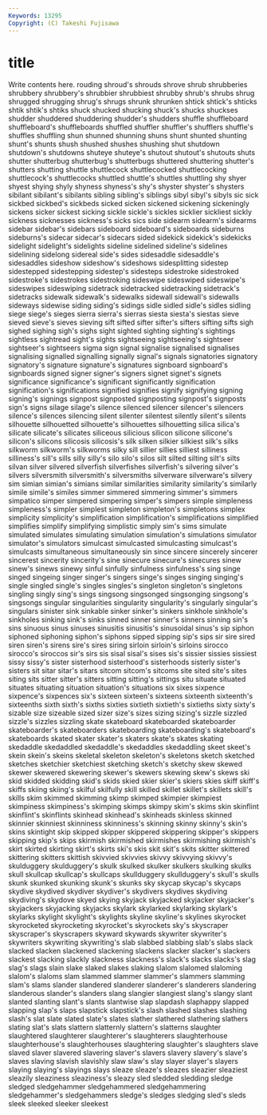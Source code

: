 ```yaml
---
Keywords: 13295 
Copyright: (C) Takeshi Fujisawa
---
```


# title

Write contents here.
rouding shroud's shrouds
shrove shrub shrubberies shrubbery shrubbery's shrubbier shrubbiest shrubby shrub's shrubs
shrug shrugged shrugging shrug's shrugs shrunk shrunken shtick shtick's shticks
shtik shtik's shtiks shuck shucked shucking shuck's shucks shuckses shudder
shuddered shuddering shudder's shudders shuffle shuffleboard shuffleboard's shuffleboards shuffled shuffler
shuffler's shufflers shuffle's shuffles shuffling shun shunned shunning shuns shunt
shunted shunting shunt's shunts shush shushed shushes shushing shut shutdown
shutdown's shutdowns shuteye shuteye's shutout shutout's shutouts shuts shutter shutterbug
shutterbug's shutterbugs shuttered shuttering shutter's shutters shutting shuttle shuttlecock shuttlecocked
shuttlecocking shuttlecock's shuttlecocks shuttled shuttle's shuttles shuttling shy shyer shyest
shying shyly shyness shyness's shy's shyster shyster's shysters sibilant sibilant's
sibilants sibling sibling's siblings sibyl sibyl's sibyls sic sick sickbed
sickbed's sickbeds sicked sicken sickened sickening sickeningly sickens sicker sickest
sicking sickle sickle's sickles sicklier sickliest sickly sickness sicknesses sickness's
sicks sics side sidearm sidearm's sidearms sidebar sidebar's sidebars sideboard
sideboard's sideboards sideburns sideburns's sidecar sidecar's sidecars sided sidekick sidekick's
sidekicks sidelight sidelight's sidelights sideline sidelined sideline's sidelines sidelining sidelong
sidereal side's sides sidesaddle sidesaddle's sidesaddles sideshow sideshow's sideshows sidesplitting
sidestep sidestepped sidestepping sidestep's sidesteps sidestroke sidestroked sidestroke's sidestrokes sidestroking
sideswipe sideswiped sideswipe's sideswipes sideswiping sidetrack sidetracked sidetracking sidetrack's sidetracks
sidewalk sidewalk's sidewalks sidewall sidewall's sidewalls sideways sidewise siding siding's
sidings sidle sidled sidle's sidles sidling siege siege's sieges sierra
sierra's sierras siesta siesta's siestas sieve sieved sieve's sieves sieving
sift sifted sifter sifter's sifters sifting sifts sigh sighed sighing
sigh's sighs sight sighted sighting sighting's sightings sightless sightread sight's
sights sightseeing sightseeing's sightseer sightseer's sightseers sigma sign signal signalise
signalised signalises signalising signalled signalling signally signal's signals signatories signatory
signatory's signature signature's signatures signboard signboard's signboards signed signer signer's
signers signet signet's signets significance significance's significant significantly signification signification's
significations signified signifies signify signifying signing signing's signings signpost signposted
signposting signpost's signposts sign's signs silage silage's silence silenced silencer
silencer's silencers silence's silences silencing silent silenter silentest silently silent's
silents silhouette silhouetted silhouette's silhouettes silhouetting silica silica's silicate silicate's
silicates siliceous silicious silicon silicone silicone's silicon's silicons silicosis silicosis's
silk silken silkier silkiest silk's silks silkworm silkworm's silkworms silky
sill sillier sillies silliest silliness silliness's sill's sills silly silly's
silo silo's silos silt silted silting silt's silts silvan silver
silvered silverfish silverfishes silverfish's silvering silver's silvers silversmith silversmith's silversmiths
silverware silverware's silvery sim simian simian's simians similar similarities similarity
similarity's similarly simile simile's similes simmer simmered simmering simmer's simmers
simpatico simper simpered simpering simper's simpers simple simpleness simpleness's simpler
simplest simpleton simpleton's simpletons simplex simplicity simplicity's simplification simplification's simplifications
simplified simplifies simplify simplifying simplistic simply sim's sims simulate simulated
simulates simulating simulation simulation's simulations simulator simulator's simulators simulcast simulcasted
simulcasting simulcast's simulcasts simultaneous simultaneously sin since sincere sincerely sincerer
sincerest sincerity sincerity's sine sinecure sinecure's sinecures sinew sinew's sinews
sinewy sinful sinfully sinfulness sinfulness's sing singe singed singeing singer
singer's singers singe's singes singing singing's single singled single's singles
singles's singleton singleton's singletons singling singly sing's sings singsong singsonged
singsonging singsong's singsongs singular singularities singularity singularity's singularly singular's singulars
sinister sink sinkable sinker sinker's sinkers sinkhole sinkhole's sinkholes sinking
sink's sinks sinned sinner sinner's sinners sinning sin's sins sinuous
sinus sinuses sinusitis sinusitis's sinusoidal sinus's sip siphon siphoned siphoning
siphon's siphons sipped sipping sip's sips sir sire sired siren
siren's sirens sire's sires siring sirloin sirloin's sirloins sirocco sirocco's
siroccos sir's sirs sis sisal sisal's sises sis's sissier sissies
sissiest sissy sissy's sister sisterhood sisterhood's sisterhoods sisterly sister's sisters
sit sitar sitar's sitars sitcom sitcom's sitcoms site sited site's
sites siting sits sitter sitter's sitters sitting sitting's sittings situ
situate situated situates situating situation situation's situations six sixes sixpence
sixpence's sixpences six's sixteen sixteen's sixteens sixteenth sixteenth's sixteenths sixth
sixth's sixths sixties sixtieth sixtieth's sixtieths sixty sixty's sizable size
sizeable sized sizer size's sizes sizing sizing's sizzle sizzled sizzle's
sizzles sizzling skate skateboard skateboarded skateboarder skateboarder's skateboarders skateboarding skateboarding's
skateboard's skateboards skated skater skater's skaters skate's skates skating skedaddle
skedaddled skedaddle's skedaddles skedaddling skeet skeet's skein skein's skeins skeletal
skeleton skeleton's skeletons sketch sketched sketches sketchier sketchiest sketching sketch's
sketchy skew skewed skewer skewered skewering skewer's skewers skewing skew's
skews ski skid skidded skidding skid's skids skied skier skier's
skiers skies skiff skiff's skiffs skiing skiing's skilful skilfully skill
skilled skillet skillet's skillets skill's skills skim skimmed skimming skimp
skimped skimpier skimpiest skimpiness skimpiness's skimping skimps skimpy skim's skims
skin skinflint skinflint's skinflints skinhead skinhead's skinheads skinless skinned skinnier
skinniest skinniness skinniness's skinning skinny skinny's skin's skins skintight skip
skipped skipper skippered skippering skipper's skippers skipping skip's skips skirmish
skirmished skirmishes skirmishing skirmish's skirt skirted skirting skirt's skirts ski's
skis skit skit's skits skitter skittered skittering skitters skittish skivvied
skivvies skivvy skivvying skivvy's skulduggery skulduggery's skulk skulked skulker skulkers
skulking skulks skull skullcap skullcap's skullcaps skullduggery skullduggery's skull's skulls
skunk skunked skunking skunk's skunks sky skycap skycap's skycaps skydive
skydived skydiver skydiver's skydivers skydives skydiving skydiving's skydove skyed skying
skyjack skyjacked skyjacker skyjacker's skyjackers skyjacking skyjacks skylark skylarked skylarking
skylark's skylarks skylight skylight's skylights skyline skyline's skylines skyrocket skyrocketed
skyrocketing skyrocket's skyrockets sky's skyscraper skyscraper's skyscrapers skyward skywards skywriter
skywriter's skywriters skywriting skywriting's slab slabbed slabbing slab's slabs slack
slacked slacken slackened slackening slackens slacker slacker's slackers slackest slacking
slackly slackness slackness's slack's slacks slacks's slag slag's slags slain
slake slaked slakes slaking slalom slalomed slaloming slalom's slaloms slam
slammed slammer slammer's slammers slamming slam's slams slander slandered slanderer
slanderer's slanderers slandering slanderous slander's slanders slang slangier slangiest slang's
slangy slant slanted slanting slant's slants slantwise slap slapdash slaphappy
slapped slapping slap's slaps slapstick slapstick's slash slashed slashes slashing
slash's slat slate slated slate's slates slather slathered slathering slathers
slating slat's slats slattern slatternly slattern's slatterns slaughter slaughtered slaughterer
slaughterer's slaughterers slaughterhouse slaughterhouse's slaughterhouses slaughtering slaughter's slaughters slave slaved
slaver slavered slavering slaver's slavers slavery slavery's slave's slaves slaving
slavish slavishly slaw slaw's slay slayer slayer's slayers slaying slaying's
slayings slays sleaze sleaze's sleazes sleazier sleaziest sleazily sleaziness sleaziness's
sleazy sled sledded sledding sledge sledged sledgehammer sledgehammered sledgehammering sledgehammer's
sledgehammers sledge's sledges sledging sled's sleds sleek sleeked sleeker sleekest
